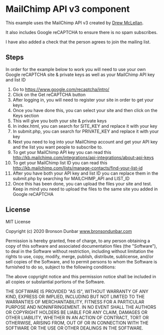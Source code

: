 # MailChimp API v3 component

This example uses the MailChimp API v3 created by <a href="https://github.com/drewm/mailchimp-api" target="_blank">Drew McLellan</a>.

It also includes Google reCAPTCHA to ensure there is no spam subscribes.

I have also added a check that the person agrees to join the mailing list.

## Steps

In order for the example below to work you will need to use your own Google reCAPTCHA site &amp; private keys as well as your MailChimp API key and list ID

1. Go to <a href="https://www.google.com/recaptcha/intro/">https://www.google.com/recaptcha/intro/</a>
2. Click on the Get reCAPTCHA button
3. After logging in, you will need to register your site in order to get your keys.
4. Once you have done this, you can select your site and then click on the Keys section
5. This will give you both your site &amp; private keys
6. In index.html, you can search for SITE_KEY and replace it with your key
7. In submit.php, you can search for PRIVATE_KEY and replace it with your key
8. Next you need to log into your MailChimp account and get your API key and the list you want people to subscribe to.
9. To get your MailChimp API key you can read this <a href="http://kb.mailchimp.com/integrations/api-integrations/about-api-keys" target="_blank">http://kb.mailchimp.com/integrations/api-integrations/about-api-keys</a>
10. To get your MailChimp list ID you can read this <a href="http://kb.mailchimp.com/lists/manage-contacts/find-your-list-id" target="_blank">http://kb.mailchimp.com/lists/manage-contacts/find-your-list-id</a>
11. After you have both your API key and list ID you can replace them in the submit.php by searching for MAILCHIMP_API and LIST_ID
12. Once this has been done, you can upload the files your site and test. Keep in mind you need to upload the files to the same site you added in Google reCAPTCHA

## License

MIT License

Copyright (c) 2020 Bronson Dunbar www.bronsondunbar.com

Permission is hereby granted, free of charge, to any person obtaining a copy
of this software and associated documentation files (the "Software"), to deal
in the Software without restriction, including without limitation the rights
to use, copy, modify, merge, publish, distribute, sublicense, and/or sell
copies of the Software, and to permit persons to whom the Software is
furnished to do so, subject to the following conditions:

The above copyright notice and this permission notice shall be included in all
copies or substantial portions of the Software.

THE SOFTWARE IS PROVIDED "AS IS", WITHOUT WARRANTY OF ANY KIND, EXPRESS OR
IMPLIED, INCLUDING BUT NOT LIMITED TO THE WARRANTIES OF MERCHANTABILITY,
FITNESS FOR A PARTICULAR PURPOSE AND NONINFRINGEMENT. IN NO EVENT SHALL THE
AUTHORS OR COPYRIGHT HOLDERS BE LIABLE FOR ANY CLAIM, DAMAGES OR OTHER
LIABILITY, WHETHER IN AN ACTION OF CONTRACT, TORT OR OTHERWISE, ARISING FROM,
OUT OF OR IN CONNECTION WITH THE SOFTWARE OR THE USE OR OTHER DEALINGS IN THE
SOFTWARE.

